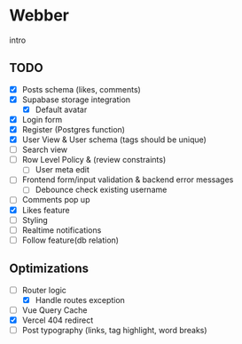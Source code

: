 # Webber

intro

## TODO

- [x] Posts schema (likes, comments)
- [x] Supabase storage integration
  - [x] Default avatar
- [x] Login form
- [x] Register (Postgres function)
- [x] User View & User schema (tags should be unique)
- [ ] Search view
- [ ] Row Level Policy & (review constraints)
  - [ ] User meta edit
- [ ] Frontend form/input validation & backend error messages
  - [ ] Debounce check existing username
- [ ] Comments pop up
- [x] Likes feature
- [ ] Styling
- [ ] Realtime notifications
- [ ] Follow feature(db relation)

## Optimizations

- [ ] Router logic
  - [x] Handle routes exception
- [ ] Vue Query Cache
- [x] Vercel 404 redirect
- [ ] Post typography (links, tag highlight, word breaks)
